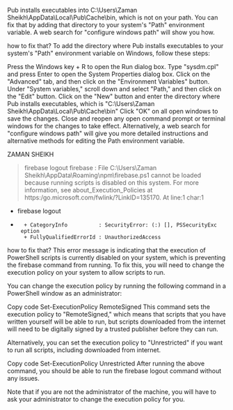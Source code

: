 Pub installs executables into C:\Users\Zaman Sheikh\AppData\Local\Pub\Cache\bin, which is not on your path.
You can fix that by adding that directory to your system's "Path" environment variable.
A web search for "configure windows path" will show you how.

how to fix that?
To add the directory where Pub installs executables to your system's "Path" environment variable on Windows, follow these steps:

Press the Windows key + R to open the Run dialog box.
Type "sysdm.cpl" and press Enter to open the System Properties dialog box.
Click on the "Advanced" tab, and then click on the "Environment Variables" button.
Under "System variables," scroll down and select "Path," and then click on the "Edit" button.
Click on the "New" button and enter the directory where Pub installs executables, which is "C:\Users\Zaman Sheikh\AppData\Local\Pub\Cache\bin"
Click "OK" on all open windows to save the changes.
Close and reopen any open command prompt or terminal windows for the changes to take effect.
Alternatively, a web search for "configure windows path" will give you more detailed instructions and alternative methods for editing the Path environment variable.




ZAMAN SHEIKH
> firebase logout
firebase : File C:\Users\Zaman 
Sheikh\AppData\Roaming\npm\firebase.ps1 cannot be loaded because 
running scripts is disabled on this system. For more information, 
see about_Execution_Policies at 
https:/go.microsoft.com/fwlink/?LinkID=135170.
At line:1 char:1
+ firebase logout
+ ~~~~~~~~
    + CategoryInfo          : SecurityError: (:) [], PSSecurityExc  
   eption
    + FullyQualifiedErrorId : UnauthorizedAccess

how to fix that?
This error message is indicating that the execution of PowerShell scripts is currently disabled on your system, which is preventing the firebase command from running. To fix this, you will need to change the execution policy on your system to allow scripts to run.

You can change the execution policy by running the following command in a PowerShell window as an administrator:

Copy code
Set-ExecutionPolicy RemoteSigned
This command sets the execution policy to "RemoteSigned," which means that scripts that you have written yourself will be able to run, but scripts downloaded from the internet will need to be digitally signed by a trusted publisher before they can run.

Alternatively, you can set the execution policy to "Unrestricted" if you want to run all scripts, including downloaded from internet.

Copy code
Set-ExecutionPolicy Unrestricted
After running the above command, you should be able to run the firebase logout command without any issues.

Note that if you are not the administrator of the machine, you will have to ask your administrator to change the execution policy for you.
